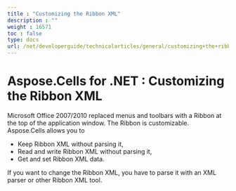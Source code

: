 ```yaml
---
title : "Customizing the Ribbon XML" 
description : "" 
weight : 16571 
toc : false
type: docs
url: /net/developerguide/technicalarticles/general/customizing+the+ribbon+xml/
---
```


# Aspose.Cells for .NET : Customizing the Ribbon XML


Microsoft Office 2007/2010 replaced menus and toolbars with a Ribbon at the top of the application window. The Ribbon is customizable.  
Aspose.Cells allows you to

*   Keep Ribbon XML without parsing it,
*   Read and write Ribbon XML without parsing it,
*   Get and set Ribbon XML data.

If you want to change the Ribbon XML, you have to parse it with an XML parser or other Ribbon XML tool.

